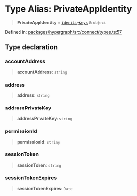 # Type Alias: PrivateAppIdentity

> **PrivateAppIdentity** = [`IdentityKeys`](IdentityKeys.md) & `object`

Defined in: [packages/hypergraph/src/connect/types.ts:57](https://github.com/hashirpm/hypergraph/blob/ab4ea1cdb9430798142e0d735aac9d31c2cf0ae0/packages/hypergraph/src/connect/types.ts#L57)

## Type declaration

### accountAddress

> **accountAddress**: `string`

### address

> **address**: `string`

### addressPrivateKey

> **addressPrivateKey**: `string`

### permissionId

> **permissionId**: `string`

### sessionToken

> **sessionToken**: `string`

### sessionTokenExpires

> **sessionTokenExpires**: `Date`

